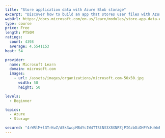 ```yaml
---
title: "Store application data with Azure Blob storage"
excerpt: "Discover how to build an app that stores user files with Azure Blob storage, use Blob storage in a web app, and use the Azure Storage SDK for .NET Core."
webUrl: https://docs.microsoft.com/en-us/learn/modules/store-app-data-with-azure-blob-storage/
type: course
price: Free
length: PT50M
ratings:
  count: 4398
  average: 4.5541153
heat: 54

provider:
  name: Microsoft Learn
  domain: microsoft.com
  images:
    - url: /assets/images/organizations/microsoft.com-50x50.jpg
      width: 50
      height: 50

levels:
  - Beginner

topics:
  - Azure
  - Storage

secured: "4rWRlM+l3TrKwZ/A5k3wcpM8dYc1W4TTStNS3X8XNPZjPIGzbOiOHFYcHaWmBJGJMi0Tx3+C+KRiz0TUIsGqXOoAL7xdZ9wTr5IO056pYX1cHlMZ1os8IIrdikhFXCh6TwjmMqyV7oMlBTzuVYADGfm1kT17UaNRNEk09hyKT00loovatZX6TX8dQrVCjXkGXCQyVWWwO2C6Rl3c7nxRANLcpQqUkA+7hs3GeXIcFSX2VRgIqWGOzn83SnHDCnwvVlg5HI+Z7pZ4Hj/Rp84ABw6ZpeSMPxnJoMpMzcNVt0SYxtD8MBAheA91aA26HRcGh43ddEPY0ZBtLlol/jwHaD5HiJc85B1bvxl6oWYS8+9jjYfRlzN8nRE2J3PpJ1/NDdWH0PMDe/vmjEoZ/c5r/DTsRQmh0zXaXSH0hjgiItE=;VHtPtj9Pnp9D/Ve0qpxf8A=="
---
```


